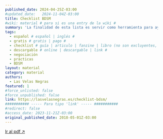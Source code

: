 ```yaml
---
published_date: 2024-04-25Z-03:00
#updated_date:   2024-11-04Z-03:00
title: Checklist BDSM
#wiki: material # para si es una entry de la wiki #
summary: 'La finalidad de esta lista es servir como herramienta para ayudar con el autoconocimiento y la comunicación. Puede ser especialmente útil a la hora de negociar, y con nuevas relaciones.'
tags:
  - español # español | inglés #
  - gratis # gratis | pago #
  - checklist # guía | articulo | fanzine | libro (no son excluyentes, pueden haber varios) #
  - descargable # online | descargable | link #
  - negociación
  - prácticas
  - BDSM
layout: material
category: material
authors:
  - Las Velas Negras
featured: 1
#force_unlisted: false
#force_unpublished: false
link: https://lasvelasnegras.es/checklist-bdsm/
########### ----- Para tipo 'link' ----- ###########
#redirect: false
#access_date: 2023-11-21Z-03:00
original_published_date: 2018-05-01Z-03:00
---
```


<script>
  import guia from '$lib/posts/material/media/checklist-velas-negras/checklist-bdsm-velas-negras-v4.pdf'
</script>

<object title="{title}" data={guia} type="application/pdf" width="50rem" height="1000px" alt="pdf">
  <a href={guia}>Ir al pdf ↗️</a>
</object>
